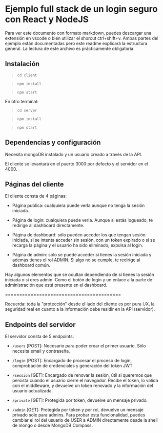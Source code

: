 # Ejemplo full stack de un login seguro con React y NodeJS

Para ver este documento con formato markdown, puedes descargar una extensión en vscode o bien utilizar el shorcut ctrl+shift+v. Ambas partes del ejemplo están documentadas pero este readme explicará la estructura general. La lectura de este archivo es prácticamente obligatoria.

## Instalación

> `cd client`

> `npm install`

> `npm start`

En otro terminal:
> `cd server`

> `npm install`

> `npm start`

## Dependencias y configuración

Necesita mongoDB instalado y un usuario creado a través de la API.

El cliente se levantará en el puerto 3000 por defecto y el servidor en el 4000.

## Páginas del cliente

El cliente consta de 4 páginas:

- Página publica: cualquiera puede verla aunque no tenga la sesión iniciada.

- Página de login: cualquiera puede verla. Aunque si estás logueado, te redirige al dashboard directamente.

- Página de dashboard: sólo pueden acceder los que tengan sesión iniciada, si se intenta acceder sin sesión, con un token expirado o si se recarga la página y el usuario ha sido eliminado, expulsa al login.

- Página de admin: sólo se puede acceder si tienes la sesión iniciada y además tienes el rol ADMIN. Si algo no se cumple, te redirige al dashboard común.

Hay algunos elementos que se ocultan dependiendo de si tienes la sesión iniciada o si eres admin. Como el botón de login y un enlace a la parte de administración que está presente en el dashboard.

=========================================

Recuerda: toda la "protección" desde el lado del cliente es por pura UX, la seguridad real en cuanto a la información debe residir en la API (servidor).

## Endpoints del servidor

El servidor consta de 5 endpoints:

- `/users` [POST]: Necesario para poder crear el primer usuario. Sólo necesita email y contraseña.

- `/login` [POST]: Encargado de procesar el proceso de login, comprobación de credenciales y generación del token JWT.

- `/session` [GET]: Encargado de renovar la sesión, útil si queremos que persista cuando el usuario cierre el navegador. Recibe el token, lo valida con el middleware, y devuelve un token renovado y la información del usuario actualizada.

- `/private` [GET]: Protegida por token, devuelve un mensaje privado.

- `/admin` [GET]: Protegida por token y por rol, devuelve un mensaje privado solo para admins. Para probar esta funcionalidad, puedes cambiar el rol del usuario de USER a ADMIN directamente desde la shell de mongo o desde MongoDB Compass.
